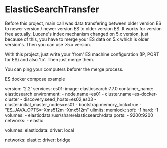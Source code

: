 # ElasticSearchTransfer

Before this project, main call was data transfering between older version ES to newer version / newer version ES to older version ES.
It works for version free actually. Lucene's index mechanism changed on 5.x version, just because of this, you have to merge your ES data on 5.x
which is older version's. Then you can use >5.x version. 

With this project, just write your 'from' ES machine configuration (IP, PORT for ES) and also 'to'. Then just merge them.

You can ping your computers beforer the merge process.


ES docker compose example 

version: '2.2'
services:
  es01:
    image: elasticsearch:7.7.0
    container_name: elasticsearch
    environment:
      - node.name=es01
      - cluster.name=es-docker-cluster
      - discovery.seed_hosts=es02,es03
      - cluster.initial_master_nodes=es01
      - bootstrap.memory_lock=true
      - "ES_JAVA_OPTS=-Xms512m -Xmx512m"
    ulimits:
      memlock:
        soft: -1
        hard: -1
    volumes:
      - elasticdata:/usr/share/elasticsearch/data
    ports:
      - 9200:9200
    networks:
      - elastic

volumes:
  elasticdata:
    driver: local

networks:
  elastic:
    driver: bridge
